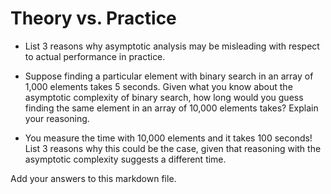# Theory vs. Practice

- List 3 reasons why asymptotic analysis may be misleading with respect to
  actual performance in practice.

- Suppose finding a particular element with binary search in an array of 1,000
  elements takes 5 seconds. Given what you know about the asymptotic complexity
  of binary search, how long would you guess finding the same element in an
  array of 10,000 elements takes? Explain your reasoning.

- You measure the time with 10,000 elements and it takes 100 seconds! List 3
  reasons why this could be the case, given that reasoning with the asymptotic
  complexity suggests a different time.

Add your answers to this markdown file.

